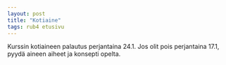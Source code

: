 ```yaml
---
layout: post
title: "Kotiaine"
tags: rub4 etusivu
---
```


Kurssin kotiaineen palautus perjantaina 24.1. Jos olit pois perjantaina 17.1, pyydä aineen aiheet ja konsepti opelta. 